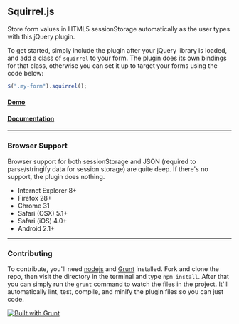 ## Squirrel.js

Store form values in HTML5 sessionStorage automatically as the user types with this jQuery plugin.

To get started, simply include the plugin after your jQuery library is loaded, and add a class of `squirrel` to your form. The plugin does its own bindings for that class, otherwise you can set it up to target your forms using the code below:

```js
$(".my-form").squirrel();
```

#### [Demo](http://squirreljs.com)
#### [Documentation](https://github.com/jpederson/Squirrel.js/wiki)

*****

### Browser Support

Browser support for both sessionStorage and JSON (required to parse/stringify data for session storage) are quite deep. If there's no support, the plugin does nothing.

- Internet Explorer 8+
- Firefox 28+
- Chrome 31
- Safari (OSX) 5.1+
- Safari (iOS) 4.0+
- Android 2.1+

*****

### Contributing

To contribute, you'll need [nodejs](http://nodejs.org/) and [Grunt](http://gruntjs.com/) installed. Fork and clone the repo, then visit the directory in the terminal and type `npm install`. After that you can simply run the `grunt` command to watch the files in the project. It'll automatically lint, test, compile, and minify the plugin files so you can just code.

[![Built with Grunt](https://cdn.gruntjs.com/builtwith.png)](http://gruntjs.com/)
